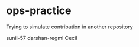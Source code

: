 # ops-practice

Trying to simulate contribution in another repository

sunil-57
darshan-regmi
Cecil

